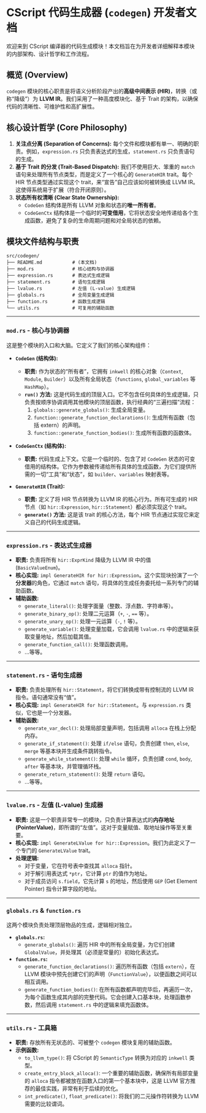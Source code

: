 # CScript 代码生成器 (`codegen`) 开发者文档

欢迎来到 CScript 编译器的代码生成模块！本文档旨在为开发者详细解释本模块的内部架构、设计哲学和工作流程。

## 概览 (Overview)

`codegen` 模块的核心职责是将语义分析阶段产出的**高级中间表示 (HIR)**，转换（或称“降级”）为 **LLVM IR**。我们采用了一种高度模块化、基于 Trait 的架构，以确保代码的清晰性、可维护性和高扩展性。

## 核心设计哲学 (Core Philosophy)

1.  **关注点分离 (Separation of Concerns):** 每个文件和模块都有单一、明确的职责。例如，`expression.rs` 只负责表达式的生成，`statement.rs` 只负责语句的生成。
2.  **基于 Trait 的分发 (Trait-Based Dispatch):** 我们不使用巨大、笨重的 `match` 语句来处理所有节点类型，而是定义了一个核心的 `GenerateHIR` trait。每个 HIR 节点类型通过实现这个 trait，来“宣告”自己应该如何被转换成 LLVM IR。这使得系统易于扩展（符合开闭原则）。
3.  **状态所有权清晰 (Clear State Ownership):**
      * `CodeGen` 结构体是所有 LLVM 对象和状态的**唯一所有者**。
      * `CodeGenCtx` 结构体是一个临时的**可变借用**，它将状态安全地传递给各个生成函数，避免了复杂的生命周期问题和对全局状态的依赖。

## 模块文件结构与职责

```
src/codegen/
├── README.md           # (本文档)
├── mod.rs              # 核心结构与协调器
├── expression.rs       # 表达式生成逻辑
├── statement.rs        # 语句生成逻辑
├── lvalue.rs           # 左值 (L-value) 生成逻辑
├── globals.rs          # 全局变量生成逻辑
├── function.rs         # 函数生成逻辑
└── utils.rs            # 可复用的辅助函数
```

-----

### `mod.rs` - 核心与协调器

这是整个模块的入口和大脑。它定义了我们的核心架构组件：

  * **`CodeGen` (结构体):**

      * **职责:** 作为状态的“所有者”，它拥有 `inkwell` 的核心对象（`Context`, `Module`, `Builder`）以及所有全局状态（`functions`, `global_variables` 等 `HashMap`）。
      * **`run()` 方法:** 这是代码生成的顶层入口。它不包含任何具体的生成逻辑，只负责按顺序协调调用其他模块的顶层函数，执行经典的“三遍扫描”流程：
        1.  `globals::generate_globals()`: 生成全局变量。
        2.  `function::generate_function_declarations()`: 生成所有函数（包括 extern）的声明。
        3.  `function::generate_function_bodies()`: 生成所有函数的函数体。

  * **`CodeGenCtx` (结构体):**

      * **职责:** 代码生成上下文。它是一个临时的、包含了对 `CodeGen` 状态的可变借用的结构体。它作为参数被传递给所有具体的生成函数，为它们提供所需的一切“工具”和“状态”，如 `builder`、`variables` 映射表等。

  * **`GenerateHIR` (Trait):**

      * **职责:** 定义了将 HIR 节点转换为 LLVM IR 的核心行为。所有可生成的 HIR 节点（如 `hir::Expression`, `hir::Statement`）都必须实现这个 trait。
      * **`generate()` 方法:** 这是该 trait 的核心方法，每个 HIR 节点通过实现它来定义自己的代码生成逻辑。

-----

### `expression.rs` - 表达式生成器

  * **职责:** 负责将所有 `hir::ExprKind` 降级为 LLVM IR 中的值 (`BasicValueEnum`)。
  * **核心实现:** `impl GenerateHIR for hir::Expression`。这个实现块扮演了一个**分发器**的角色，它通过 `match` 语句，将具体的生成任务委托给一系列专门的辅助函数。
  * **辅助函数:**
      * `generate_literal()`: 处理字面量（整数、浮点数、字符串等）。
      * `generate_binary_op()`: 处理二元运算（`+`, `-`, `==` 等）。
      * `generate_unary_op()`: 处理一元运算（`-`, `!` 等）。
      * `generate_variable()`: 处理变量加载，它会调用 `lvalue.rs` 中的逻辑来获取变量地址，然后加载其值。
      * `generate_function_call()`: 处理函数调用。
      * ...等等。

-----

### `statement.rs` - 语句生成器

  * **职责:** 负责处理所有 `hir::Statement`，将它们转换成带有控制流的 LLVM IR 指令。语句通常没有“值”。
  * **核心实现:** `impl GenerateHIR for hir::Statement`。与 `expression.rs` 类似，它也是一个分发器。
  * **辅助函数:**
      * `generate_var_decl()`: 处理局部变量声明，包括调用 `alloca` 在栈上分配内存。
      * `generate_if_statement()`: 处理 `if/else` 语句，负责创建 `then`, `else`, `merge` 等基本块并生成条件跳转指令。
      * `generate_while_statement()`: 处理 `while` 循环，负责创建 `cond`, `body`, `after` 等基本块，并管理循环栈。
      * `generate_return_statement()`: 处理 `return` 语句。
      * ...等等。

-----

### `lvalue.rs` - 左值 (L-value) 生成器

  * **职责:** 这是一个职责非常专一的模块，只负责计算表达式的**内存地址 (PointerValue)**，即所谓的“左值”。这对于变量赋值、取地址操作等至关重要。
  * **核心实现:** `impl GenerateLValue for hir::Expression`。我们为此定义了一个专门的 `GenerateLValue` trait。
  * **处理逻辑:**
      * 对于变量，它在符号表中查找其 `alloca` 指针。
      * 对于解引用表达式 `*ptr`，它计算 `ptr` 的值作为地址。
      * 对于成员访问 `s.field`，它先计算 `s` 的地址，然后使用 `GEP` (Get Element Pointer) 指令计算字段的地址。

-----

### `globals.rs` & `function.rs`

这两个模块负责处理顶层物品的生成，逻辑相对独立。

  * **`globals.rs`:**
      * `generate_globals()`: 遍历 HIR 中的所有全局变量，为它们创建 `GlobalValue`，并处理其（必须是常量的）初始化表达式。
  * **`function.rs`:**
      * `generate_function_declarations()`: 遍历所有函数（包括 `extern`），在 LLVM 模块中预先创建它们的声明（`FunctionValue`），以便函数之间可以相互调用。
      * `generate_function_bodies()`: 在所有函数都声明完毕后，再遍历一次，为每个函数生成其内部的完整代码。它会创建入口基本块，处理函数参数，然后调用 `statement.rs` 中的逻辑来填充函数体。

-----

### `utils.rs` - 工具箱

  * **职责:** 存放所有无状态的、可被整个 `codegen` 模块复用的辅助函数。
  * **示例函数:**
      * `to_llvm_type()`: 将 CScript 的 `SemanticType` 转换为对应的 `inkwell` 类型。
      * `create_entry_block_alloca()`: 一个重要的辅助函数，确保所有局部变量的 `alloca` 指令都被放在函数入口的第一个基本块中，这是 LLVM 官方推荐的最佳实践，非常有利于后续的优化。
      * `int_predicate()`, `float_predicate()`: 将我们的二元操作符转换为 LLVM 需要的比较谓词。

